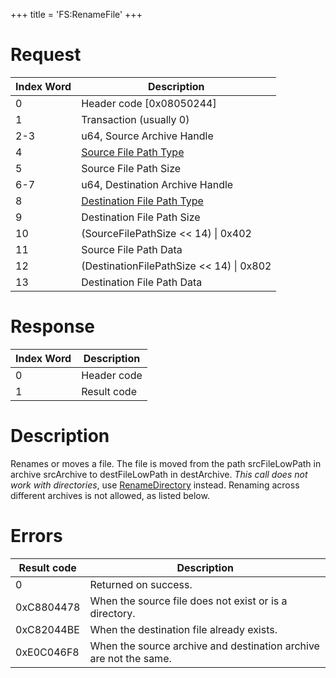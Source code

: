 +++
title = 'FS:RenameFile'
+++

# Request

| Index Word | Description                                                           |
|------------|-----------------------------------------------------------------------|
| 0          | Header code \[0x08050244\]                                            |
| 1          | Transaction (usually 0)                                               |
| 2-3        | u64, Source Archive Handle                                            |
| 4          | [Source File Path Type](Filesystem_services#PathType "wikilink")      |
| 5          | Source File Path Size                                                 |
| 6-7        | u64, Destination Archive Handle                                       |
| 8          | [Destination File Path Type](Filesystem_services#PathType "wikilink") |
| 9          | Destination File Path Size                                            |
| 10         | (SourceFilePathSize \<\< 14) \| 0x402                                 |
| 11         | Source File Path Data                                                 |
| 12         | (DestinationFilePathSize \<\< 14) \| 0x802                            |
| 13         | Destination File Path Data                                            |

# Response

| Index Word | Description |
|------------|-------------|
| 0          | Header code |
| 1          | Result code |

# Description

Renames or moves a file. The file is moved from the path srcFileLowPath
in archive srcArchive to destFileLowPath in destArchive. *This call does
not work with directories*, use
[RenameDirectory](FS:RenameDirectory "wikilink") instead. Renaming
across different archives is not allowed, as listed below.

# Errors

| Result code | Description                                                       |
|-------------|-------------------------------------------------------------------|
| 0           | Returned on success.                                              |
| 0xC8804478  | When the source file does not exist or is a directory.            |
| 0xC82044BE  | When the destination file already exists.                         |
| 0xE0C046F8  | When the source archive and destination archive are not the same. |